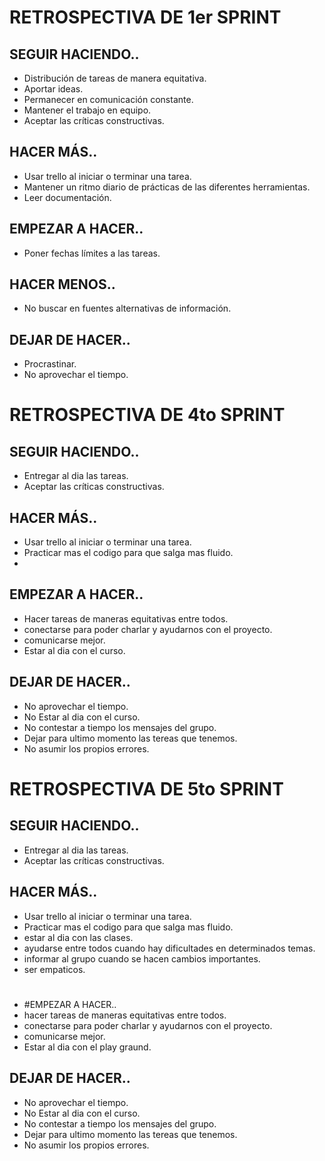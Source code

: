 # RETROSPECTIVA DE 1er SPRINT

## SEGUIR HACIENDO..

* Distribución de tareas de manera equitativa.
* Aportar ideas.
* Permanecer en comunicación constante.
* Mantener el trabajo en equipo.
* Aceptar las críticas constructivas.

## HACER MÁS..

* Usar trello al iniciar o terminar una tarea.
* Mantener un ritmo diario de prácticas de las diferentes herramientas.
* Leer documentación.

## EMPEZAR A HACER..

* Poner fechas límites a las tareas.

## HACER MENOS..

* No buscar en fuentes alternativas de información.

## DEJAR DE HACER..

* Procrastinar.
* No aprovechar el tiempo.


# RETROSPECTIVA DE 4to SPRINT

## SEGUIR HACIENDO..

* Entregar al dia las tareas.
* Aceptar las críticas constructivas.

## HACER MÁS..

* Usar trello al iniciar o terminar una tarea.
* Practicar mas el codigo para que salga mas fluido.
* 

## EMPEZAR A HACER..

* Hacer tareas de maneras equitativas entre todos. 
* conectarse para poder charlar y ayudarnos con el proyecto. 
* comunicarse mejor. 
* Estar al dia con el curso.


## DEJAR DE HACER..

* No aprovechar el tiempo.
* No Estar al dia con el curso.
* No contestar a tiempo los mensajes del grupo. 
* Dejar para ultimo momento las tereas que tenemos.
* No asumir los propios errores.


# RETROSPECTIVA DE 5to SPRINT
## SEGUIR HACIENDO..

* Entregar al dia las tareas.
* Aceptar las críticas constructivas.



## HACER MÁS..

* Usar trello al iniciar o terminar una tarea.
* Practicar mas el codigo para que salga mas fluido.
* estar al dia con las clases.
* ayudarse entre todos cuando hay dificultades en determinados temas.
* informar al grupo cuando se hacen cambios importantes.
* ser empaticos.
#
* #EMPEZAR A HACER..
* hacer tareas de maneras equitativas entre todos. 
* conectarse para poder charlar y ayudarnos con el proyecto. 
* comunicarse mejor. 
* Estar al dia con el play graund.

## DEJAR DE HACER..

* No aprovechar el tiempo.
* No Estar al dia con el curso.
* No contestar a tiempo los mensajes del grupo. 
* Dejar para ultimo momento las tereas que tenemos.
* No asumir los propios errores.

